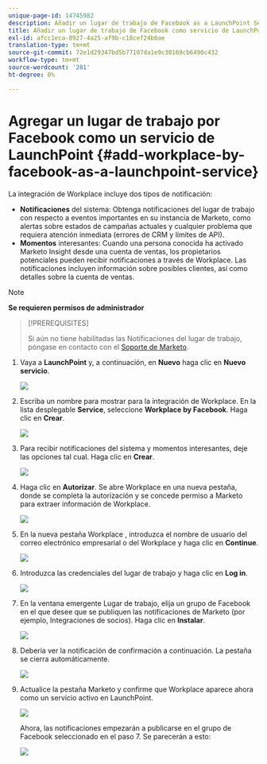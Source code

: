 ```yaml
---
unique-page-id: 14745982
description: Añadir un lugar de trabajo de Facebook as a LaunchPoint Service - Marketo Docs - Documentación del producto
title: Añadir un lugar de trabajo de Facebook como servicio de LaunchPoint
exl-id: afcc1eca-8927-4a25-af9b-c18cef24b0ae
translation-type: tm+mt
source-git-commit: 72e1d29347bd5b77107da1e9c30169cb6490c432
workflow-type: tm+mt
source-wordcount: '281'
ht-degree: 0%

---
```


# Agregar un lugar de trabajo por Facebook como un servicio de LaunchPoint {#add-workplace-by-facebook-as-a-launchpoint-service}

La integración de Workplace incluye dos tipos de notificación:

* **Notificaciones** del sistema: Obtenga notificaciones del lugar de trabajo con respecto a eventos importantes en su instancia de Marketo, como alertas sobre estados de campañas actuales y cualquier problema que requiera atención inmediata (errores de CRM y límites de API).
* **Momentos** interesantes: Cuando una persona conocida ha activado Marketo Insight desde una cuenta de ventas, los propietarios potenciales pueden recibir notificaciones a través de Workplace. Las notificaciones incluyen información sobre posibles clientes, así como detalles sobre la cuenta de ventas.

>[!NOTE]
>
>**Se requieren permisos de administrador**

>[!PREREQUISITES]
>
>Si aún no tiene habilitadas las Notificaciones del lugar de trabajo, póngase en contacto con el [Soporte de Marketo](https://nation.marketo.com/t5/Support/ct-p/Support).

1. Vaya a **LaunchPoint** y, a continuación, en **Nuevo** haga clic en **Nuevo servicio**.

   ![](assets/image2017-11-27-14-3a13-3a18-1.png)

1. Escriba un nombre para mostrar para la integración de Workplace. En la lista desplegable **Service**, seleccione **Workplace by Facebook**. Haga clic en **Crear**.

   ![](assets/newservice.png)

1. Para recibir notificaciones del sistema y momentos interesantes, deje las opciones tal cual. Haga clic en **Crear**.

   ![](assets/create.png)

1. Haga clic en **Autorizar**. Se abre Workplace en una nueva pestaña, donde se completa la autorización y se concede permiso a Marketo para extraer información de Workplace.

   ![](assets/authorize.png)

1. En la nueva pestaña Workplace , introduzca el nombre de usuario del correo electrónico empresarial o del Workplace y haga clic en **Continue**.

   ![](assets/workplacelogin.png)

1. Introduzca las credenciales del lugar de trabajo y haga clic en **Log in**.

   ![](assets/workplacelogininfo.png)

1. En la ventana emergente Lugar de trabajo, elija un grupo de Facebook en el que desee que se publiquen las notificaciones de Marketo (por ejemplo, Integraciones de socios). Haga clic en **Instalar**.

   ![](assets/installmarketo.png)

1. Debería ver la notificación de confirmación a continuación. La pestaña se cierra automáticamente.

   ![](assets/success.png)

1. Actualice la pestaña Marketo y confirme que Workplace aparece ahora como un servicio activo en LaunchPoint.

   ![](assets/confirm.png)

   Ahora, las notificaciones empezarán a publicarse en el grupo de Facebook seleccionado en el paso 7. Se parecerán a esto:

   ![](assets/example.png)
